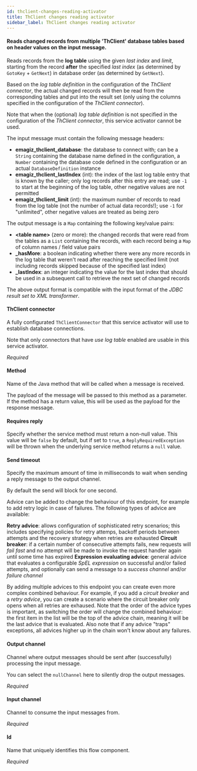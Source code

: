 ```yaml
---
id: thclient-changes-reading-activator
title: ThClient changes reading activator
sidebar_label: ThClient changes reading activator
---
```

#### Reads changed records from multiple 'ThClient' database tables based on header values on the input message.
Reads records from the <b>log table</b> using the given <i>last index</i> and <i>limit</i>, starting from the record <b>after</b> the specified <i>last index</i> (as determined by <code>GotoKey</code> + <code>GetNext</code>) in database order (as determined by <code>GetNext</code>).

Based on the <i>log table definition</i> in the configuration of the <i>ThClient connector</i>, the actual changed records will then be read from the corresponding tables and put into the result set (only using the columns specified in the configuration of the <i>ThClient connector</i>). 

Note that when the (optional) <i>log table definition</i> is not specified in the configuration of the <i>ThClient connector</i>, this service activator cannot be used.

The input message must contain the following message headers:
- <b>emagiz_thclient_database</b>: the database to connect with; can be a <code>String</code> containing the database name defined in the configuration, a <code>Number</code> containing the database code defined in the configuration or an actual <code>DatabaseDefinition</code> instance
- <b>emagiz_thclient_lastIndex</b> (int): the index of the last log table entry that is known by the caller; only log records after this entry are read; use <code>-1</code> to start at the beginning of the log table, other negative values are not permitted
- <b>emagiz_thclient_limit</b> (int): the maximum number of records to read from the log table (not the number of actual data records!); use <code>-1</code> for "unlimited", other negative values are treated as being zero

The output message is a <code>Map</code> containing the following key/value pairs: 
- <b>&lt;table name&gt;</b> (zero or more): the changed records that were read from the tables as a <code>List</code> containing the records, with each record being a <code>Map</code> of column names / field value pairs
- <b>_hasMore</b>: a boolean indicating whether there were any more records in the log table that weren't read after reaching the specified limit (not including records skipped because of the specified last index)
- <b>_lastIndex</b>: an integer indicating the value for the last index that should be used in a subsequent call to retrieve the next set of changed records

The above output format is compatible with the input format of the <i>JDBC result set to XML transformer</i>.

#### ThClient connector
A fully configurated <code>ThClientConnector</code> that this service activator will use to establish database connections.

Note that only connectors that have <i>use log table</i> enabled are usable in this service activator.

<i>Required</i>

#### Method
Name of the Java method that will be called when a message is received.

The payload of the message will be passed to this method as a parameter. If the method has a return value, this will be used as the payload for the response message.

#### Requires reply
Specify whether the service method must return a non-null value. This value will be <code>false</code> by default, but if set to <code>true</code>, a <code>ReplyRequiredException</code> will be thrown when the underlying service method returns a <code>null</code> value.

#### Send timeout
Specify the maximum amount of time in milliseconds to wait when sending a reply message to the output channel.

By default the send will block for one second.


Advice can be added to change the behaviour of this endpoint, for example to add retry logic in case of failures. The following types of advice are available:

<b>Retry advice</b>: allows configuration of sophisticated retry scenarios; this includes specifying policies for retry attemps, backoff periods between attempts and the recovery strategy when retries are exhausted
<b>Circuit breaker</b>: if a certain number of consecutive attempts fails, new requests will <i>fail fast</i> and no attempt will be made to invoke the request handler again until some time has expired
<b>Expression evaluating advice</b>: general advice that evaluates a configurable <i>SpEL expression</i> on successful and/or failed attempts, and optionally can send a message to a <i>success channel</i> and/or <i>failure channel</i>

By adding multiple advices to this endpoint you can create even more complex combined behaviour. For example, if you add a <i>circuit breaker</i> and a <i>retry advice</i>, you can create a scenario where the circuit breaker only opens when all retries are exhaused. Note that the order of the advice types is important, as switching the order will change the combined behaviour: the first item in the list will be the top of the advice chain, meaning it will be the last advice that is evaluated. Also note that if any advice "traps" exceptions, all advices higher up in the chain won't know about any failures.

#### Output channel
Channel where output messages should be sent after (successfully) processing the input message.

You can select the <code>nullChannel</code> here to silently drop the output messages.

<i>Required</i>

#### Input channel
Channel to consume the input messages from.

<i>Required</i>

#### Id
Name that uniquely identifies this flow component.

<i>Required</i>

